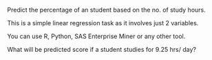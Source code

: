 Predict the percentage of an student based on the no. of study hours.

This is a simple linear regression task as it involves just 2 variables.

You can use R, Python, SAS Enterprise Miner or any other tool.

What will be predicted score if a student studies for 9.25 hrs/ day?

